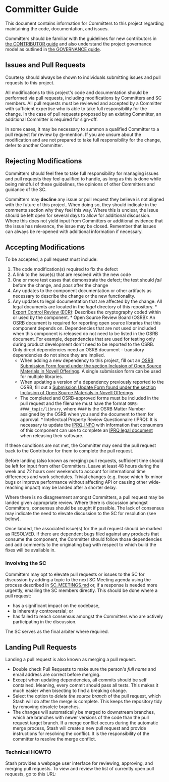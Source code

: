 # <Project Name> Committer Guide

This document contains information for Committers to this project regarding maintaining the code, documentation, and issues.

Committers should be familiar with the guidelines for new contributors in [the CONTRIBUTOR guide](CONTRIBUTOR.md) and also understand the project governance model as outlined in [the GOVERNANCE guide](GOVERNANCE.md).

## Issues and Pull Requests

Courtesy should always be shown to individuals submitting issues and pull requests to this project.

All modifications to this project's code and documentation should be performed via pull requests, including modifications by Committers and SC members. All pull requests must be reviewed and accepted by a Committer with sufficient expertise who is able to take full responsibility for the change. In the case of pull requests proposed by an existing Committer, an additional Committer is required for sign-off.

In some cases, it may be necessary to summon a qualified Committer to a pull request for review by @-mention. If you are unsure about the modification and are not prepared to take full responsibility for the change, defer to another Committer.

## Rejecting Modifications

Committers should feel free to take full responsibility for managing issues and pull requests they feel qualified to handle, as long as this is done while being mindful of these guidelines, the opinions of other Committers and guidance of the SC.

Committers may **decline** any issue or pull request they believe is not aligned with the future of this project. When doing so, they should indicate in the comments section why they feel this way. Where this is unclear, the issue should be left open for several days to allow for additional discussion. Where this does not yield input from Committers or additional evidence that the issue has relevance, the issue may be closed. Remember that issues can always be re-opened with additional information if necessary.

## Accepting Modifications

To be accepted, a pull request must include:

   1.  The code modification(s) required to fix the defect
   2.  A link to the issue(s) that are resolved with the new code
   3.  One or more test cases that demonstrate the defect; the test should _fail_ before the change, and _pass_ after the change
   4.  Any updates to the component documentation or other artifacts as necessary to describe the change or the new functionality.
   5.  Any updates to legal documentation that are affected by the change.  All legal documents are located in the _legal_ directory of this repository.
      * [Export Control Review (ECR)](legal/ECR.odt): Describes the cryptography coded within or used by the component.
      * Open Source Review Board (OSRB): An OSRB document is required for reporting open source libraries that this component depends on.  Dependencies that are not used or included when this component is released do not need to be listed in the OSRB document.  For example, dependencies that are used for testing only during product development don't need to be reported to the OSRB.  Only direct dependencies need an OSRB document - transitory dependencies do not since they are implied.
         * When adding a new dependency to this project, fill out an [OSRB Submission Form found under the section Inclusion of Open Source Materials in Novell Offerings](https://innerweb.novell.com/organizations/engineering/cas/opensource/).  A single submission form can be used for multiple libraries.
         * When updating a version of a dependency previously reported to the OSRB, fill out a [Submission Update Form found under the section Inclusion of Open Source Materials in Novell Offerings](https://innerweb.novell.com/organizations/engineering/cas/opensource/).
         * The completed and OSRB-approved forms must be included in the pull request and the filename must have the format `OSRB-####_topic/library`, where `####` is the OSRB Matter Number assigned by the OSRB when you send the document to them for approval.
      * Intellectual Property Review Questionnaire (IPRQ): It is necessary to update the [IPRQ_INFO](legal/IPRQ_INFO.md) with information that consumers of this component can use to complete an [IPRQ legal document](https://innerweb.novell.com/organizations/legal/iprq.html) when releasing their software.

If these conditions are not met, the Committer may send the pull request back to the Contributor for them to complete the pull request.

Before landing (also known as merging) pull requests, sufficient time should be left for input from other Committers. Leave at least 48 hours during the week and 72 hours over weekends to account for international time differences and work schedules. Trivial changes (e.g. those which fix minor bugs or improve performance without affecting API or causing other wide-reaching impact) may be landed after a shorter delay.

Where there is no disagreement amongst Committers, a pull request may be landed given appropriate review. Where there is discussion amongst Committers, consensus should be sought if possible. The lack of consensus may indicate the need to elevate discussion to the SC for resolution (see below).

Once landed, the associated issue(s) for the pull request should be marked as RESOLVED. If there are dependent bugs filed against any products that consume the component, the Committer should follow those dependencies and add comments to the originating bug with respect to which build the fixes will be available in.

### Involving the SC

Committers may opt to elevate pull requests or issues to the SC for discussion by adding a topic to the next SC Meeting agenda using the process described in [SC_MEETINGS.md](SC_MEETINGS.md) or, if a response is needed more urgently, emailing the SC members directly. This should be done where a pull request:

*   has a significant impact on the codebase,
*   is inherently controversial; or
*   has failed to reach consensus amongst the Committers who are actively participating in the discussion.

The SC serves as the final arbiter where required.

## Landing Pull Requests

Landing a pull request is also known as merging a pull request.

*   Double check Pull Requests to make sure the person's _full name_ and email address are correct before merging.
*   Except when updating dependencies, all commits should be self contained. Meaning, every commit should pass all tests. This makes it much easier when bisecting to find a breaking change.
*   Select the option to *delete the source branch* of the pull request, which Stash will do after the merge is complete.  This keeps the repository tidy by removing obsolete branches.
*   The changes will automatically be merged to downstream branches, which are branches with newer versions of the code than the pull request target branch.  If a merge conflict occurs during the automatic merge process, Stash will create a new pull request and provide instructions for resolving the conflict.  It is the responsibility of the committer to resolve the merge conflict.

### Technical HOWTO

Stash provides a webpage user interface for reviewing, approving, and merging pull requests.  To view and review the list of currently open pull requests, go to this URL: [<Project Pull Request URL>](<Project Pull Request URL>)
